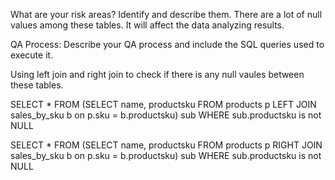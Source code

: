What are your risk areas? Identify and describe them.
There are a lot of null values among these tables. It will affect the data analyzing results.


QA Process:
Describe your QA process and include the SQL queries used to execute it.

Using left join and right join to check if there is any null vaules between these tables.

SELECT * FROM 
(SELECT name, productsku FROM products p LEFT JOIN sales_by_sku b on p.sku = b.productsku) sub 
WHERE sub.productsku is not NULL 

SELECT * FROM 
(SELECT name, productsku FROM products p RIGHT JOIN sales_by_sku b on p.sku = b.productsku) sub 
WHERE sub.productsku is not NULL 